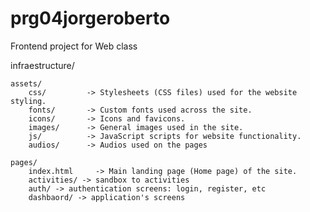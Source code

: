 # prg04jorgeroberto
 Frontend project for Web class

infraestructure/
    
    assets/
        css/         -> Stylesheets (CSS files) used for the website styling.
        fonts/       -> Custom fonts used across the site.
        icons/       -> Icons and favicons.
        images/      -> General images used in the site.
        js/          -> JavaScript scripts for website functionality.
        audios/      -> Audios used on the pages
    
    pages/
        index.html     -> Main landing page (Home page) of the site.
        activities/ -> sandbox to activities
        auth/ -> authentication screens: login, register, etc
        dashbaord/ -> application's screens